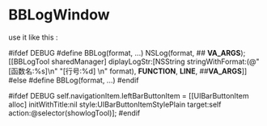 # BBLogWindow
use it like this :

#ifdef DEBUG
#define BBLog(format, ...) NSLog(format, ## __VA_ARGS__);[[BBLogTool sharedManager] diplayLogStr:[NSString stringWithFormat:(@"[函数名:%s]\n" "[行号:%d] \n" format), __FUNCTION__, __LINE__, ##__VA_ARGS__]]
#else
#define BBLog(format, ...)
#endif


#ifdef DEBUG
    self.navigationItem.leftBarButtonItem = [[UIBarButtonItem alloc] initWithTitle:nil style:UIBarButtonItemStylePlain target:self action:@selector(showlogTool)];
#endif
